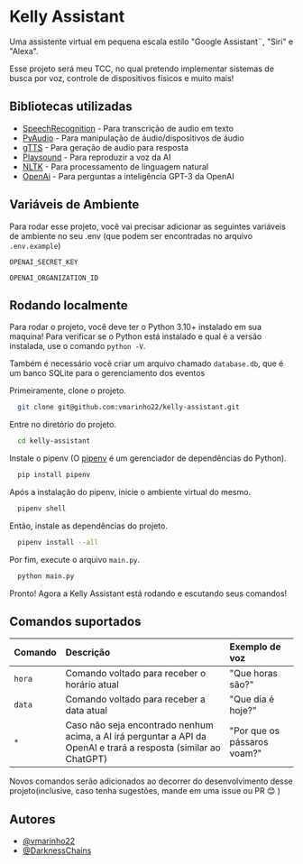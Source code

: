 # Kelly Assistant

Uma assistente virtual em pequena escala estilo "Google Assistant¨, "Siri" e "Alexa".

Esse projeto será meu TCC, no qual pretendo implementar sistemas de busca por voz, controle de dispositivos físicos e muito mais!

## Bibliotecas utilizadas

- [SpeechRecognition](https://pypi.org/project/SpeechRecognition/) - Para transcrição de audio em texto
- [PyAudio](https://pypi.org/project/PyAudio/) - Para manipulação de áudio/dispositivos de áudio
- [gTTS](https://pypi.org/project/gTTS/) - Para geração de audio para resposta
- [Playsound](https://pypi.org/project/playsound/) - Para reproduzir a voz da AI
- [NLTK](https://www.nltk.org/) - Para processamento de linguagem natural
- [OpenAi](https://platform.openai.com/docs/introduction/overview) - Para perguntas a inteligência GPT-3 da OpenAI



## Variáveis de Ambiente

Para rodar esse projeto, você vai precisar adicionar as seguintes variáveis de ambiente no seu .env (que podem ser encontradas no arquivo `.env.example`)

`OPENAI_SECRET_KEY`

`OPENAI_ORGANIZATION_ID`


## Rodando localmente

Para rodar o projeto, você deve ter o Python 3.10+ instalado em sua maquina! Para verificar se o Python está instalado e qual é a versão instalada, use o comando `python -V`.


Também é necessário você criar um arquivo chamado `database.db`, que é um banco SQLite para o gerenciamento dos eventos


Primeiramente, clone o projeto.

```bash
  git clone git@github.com:vmarinho22/kelly-assistant.git
```

Entre no diretório do projeto.

```bash
  cd kelly-assistant
```

Instale o pipenv (O [pipenv](https://pipenv.pypa.io/en/latest/) é um gerenciador de dependências do Python).

```bash
  pip install pipenv
```

Após a instalação do pipenv, inicie o ambiente virtual do mesmo.

```bash
  pipenv shell
```

Então, instale as dependências do projeto.

```bash
  pipenv install --all
```

Por fim, execute o arquivo `main.py`.

```bash
  python main.py
```

Pronto! Agora a Kelly Assistant está rodando e escutando seus comandos!

## Comandos suportados

| Comando   | Descrição       | Exemplo de voz                          |
| :---------- | :--------- | :---------------------------------- |
| `hora` | Comando voltado para receber o horário atual | "Que horas são?"
| `data` | Comando voltado para receber a data atual | "Que dia é hoje?"
| `*` | Caso não seja encontrado nenhum acima, a AI irá perguntar a API da OpenAI e trará a resposta (similar ao ChatGPT) | "Por que os pássaros voam?"


Novos comandos serão adicionados ao decorrer do desenvolvimento desse projeto(inclusive, caso tenha sugestões, mande em uma issue ou PR 😊 )

## Autores

- [@vmarinho22](https://github.com/vmarinho22)
- [@DarknessChains](https://github.com/DarknessChains)